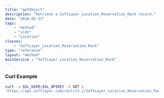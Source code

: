 ```yaml
---
title: "getObject"
description: "Retrieve a SoftLayer_Location_Reservation_Rack record."
date: "2018-02-12"
tags:
    - "method"
    - "sldn"
    - "Location"
classes:
    - "SoftLayer_Location_Reservation_Rack"
type: "reference"
layout: "method"
mainService : "SoftLayer_Location_Reservation_Rack"
---
```


### Curl Example
```bash
curl -u $SL_USER:$SL_APIKEY -X GET \
'https://api.softlayer.com/rest/v3.1/SoftLayer_Location_Reservation_Rack/{SoftLayer_Location_Reservation_RackID}/getObject'
```
